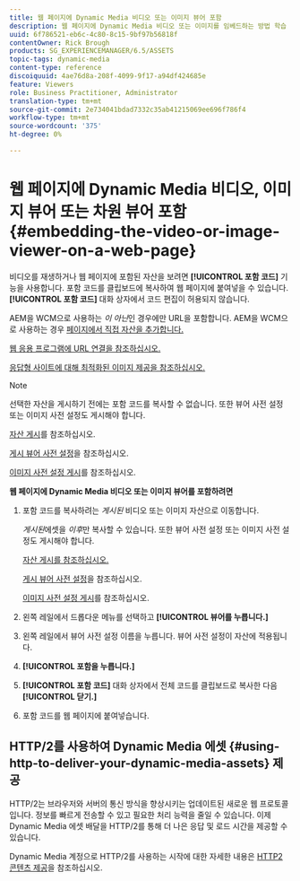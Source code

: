 ```yaml
---
title: 웹 페이지에 Dynamic Media 비디오 또는 이미지 뷰어 포함
description: 웹 페이지에 Dynamic Media 비디오 또는 이미지를 임베드하는 방법 학습
uuid: 6f786521-eb6c-4c80-8c15-9bf97b56818f
contentOwner: Rick Brough
products: SG_EXPERIENCEMANAGER/6.5/ASSETS
topic-tags: dynamic-media
content-type: reference
discoiquuid: 4ae76d8a-208f-4099-9f17-a94df424685e
feature: Viewers
role: Business Practitioner, Administrator
translation-type: tm+mt
source-git-commit: 2e734041bdad7332c35ab41215069ee696f786f4
workflow-type: tm+mt
source-wordcount: '375'
ht-degree: 0%

---
```



# 웹 페이지에 Dynamic Media 비디오, 이미지 뷰어 또는 차원 뷰어 포함 {#embedding-the-video-or-image-viewer-on-a-web-page}

비디오를 재생하거나 웹 페이지에 포함된 자산을 보려면 **[!UICONTROL 포함 코드]** 기능을 사용합니다. 포함 코드를 클립보드에 복사하여 웹 페이지에 붙여넣을 수 있습니다. **[!UICONTROL 포함 코드]** 대화 상자에서 코드 편집이 허용되지 않습니다.

AEM을 WCM으로 사용하는 _이 아닌_&#x200B;인 경우에만 URL을 포함합니다. AEM을 WCM으로 사용하는 경우 [페이지에서 직접 자산을 추가합니다.](adding-dynamic-media-assets-to-pages.md)

[웹 응용 프로그램에 URL 연결을 참조하십시오.](linking-urls-to-yourwebapplication.md)

[응답형 사이트에 대해 최적화된 이미지 제공을 참조하십시오.](responsive-site.md)

>[!NOTE]
>
>선택한 자산을 게시하기 전에는 포함 코드를 복사할 수 없습니다. 또한 뷰어 사전 설정 또는 이미지 사전 설정도 게시해야 합니다.
>
>[자산 게시](publishing-dynamicmedia-assets.md)를 참조하십시오.
>
>[게시 뷰어 사전 설정](managing-viewer-presets.md#publishing-viewer-presets)을 참조하십시오.
>
>[이미지 사전 설정 게시](managing-image-presets.md#publishing-image-presets)를 참조하십시오.

**웹 페이지에 Dynamic Media 비디오 또는 이미지 뷰어를 포함하려면**

1. 포함 코드를 복사하려는 *게시된* 비디오 또는 이미지 자산으로 이동합니다.

   *게시된*&#x200B;에셋을 *이후*&#x200B;만 복사할 수 있습니다. 또한 뷰어 사전 설정 또는 이미지 사전 설정도 게시해야 합니다.

   [자산 게시를 참조하십시오.](publishing-dynamicmedia-assets.md)

   [게시 뷰어 사전 설정](managing-viewer-presets.md#publishing-viewer-presets)을 참조하십시오.

   [이미지 사전 설정 게시](managing-image-presets.md#publishing-image-presets)를 참조하십시오.

1. 왼쪽 레일에서 드롭다운 메뉴를 선택하고 **[!UICONTROL 뷰어를 누릅니다.]**
1. 왼쪽 레일에서 뷰어 사전 설정 이름을 누릅니다. 뷰어 사전 설정이 자산에 적용됩니다.
1. **[!UICONTROL 포함을 누릅니다.]**
1. **[!UICONTROL 포함 코드]** 대화 상자에서 전체 코드를 클립보드로 복사한 다음 **[!UICONTROL 닫기.]**
1. 포함 코드를 웹 페이지에 붙여넣습니다.

## HTTP/2를 사용하여 Dynamic Media 에셋 {#using-http-to-deliver-your-dynamic-media-assets} 제공

HTTP/2는 브라우저와 서버의 통신 방식을 향상시키는 업데이트된 새로운 웹 프로토콜입니다. 정보를 빠르게 전송할 수 있고 필요한 처리 능력을 줄일 수 있습니다. 이제 Dynamic Media 에셋 배달을 HTTP/2를 통해 더 나은 응답 및 로드 시간을 제공할 수 있습니다.

Dynamic Media 계정으로 HTTP/2를 사용하는 시작에 대한 자세한 내용은 [HTTP2 콘텐츠 제공](http2.md)을 참조하십시오.
